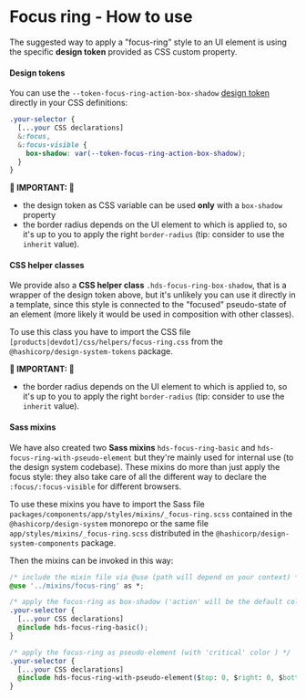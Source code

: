 <h1>Focus ring - How to use</h1>

<section data-section="how-to-use">
  
  <p class="dummy-paragraph">The suggested way to apply a "focus-ring" style to an UI element is using the specific
    <strong>design token</strong>
    provided as CSS custom property.</p>

  <h4 class="dummy-h4">Design tokens</h4>
  <p class="dummy-paragraph">You can use the
    <code class="dummy-code">--token-focus-ring-action-box-shadow</code>
    <a href="./tokens">design token</a>
    directly in your CSS definitions:</p>
  
  <!-- prettier-ignore-start -->
```css
.your-selector {
  [...your CSS declarations]
  &:focus,
  &:focus-visible {
    box-shadow: var(--token-focus-ring-action-box-shadow);
  }
}
```
<!-- prettier-ignore-end -->

  
  <p class="dummy-paragraph"><strong>🚨 IMPORTANT: 🚨</strong></p>
  <ul>
    <li class="dummy-paragraph">the design token as CSS variable can be used
      <strong>only</strong>
      with a
      <code class="dummy-code">box-shadow</code>
      property</li>
    <li class="dummy-paragraph">the border radius depends on the UI element to which is applied to, so it's up to you to
      apply the right
      <code class="dummy-code">border-radius</code>
      (tip: consider to use the
      <code class="dummy-code">inherit</code>
      value).</li>
  </ul>

  <h4 class="dummy-h4">CSS helper classes</h4>
  <p class="dummy-paragraph">We provide also a
    <strong>CSS helper class</strong>
    <code class="dummy-code">.hds-focus-ring-box-shadow</code>, that is a wrapper of the design token above, but it's
    unlikely you can use it directly in a template, since this style is connected to the "focused" pseudo-state of an
    element (more likely it would be used in composition with other classes).</p>
  <p class="dummy-paragraph">To use this class you have to import the CSS file
    <code class="dummy-code">[products|devdot]/css/helpers/focus-ring.css</code>
    from the
    <code class="dummy-code">@hashicorp/design-system-tokens</code>
    package.</p>
  <p class="dummy-paragraph"><strong>🚨 IMPORTANT: 🚨</strong></p>
  <ul>
    <li class="dummy-paragraph">the border radius depends on the UI element to which is applied to, so it's up to you to
      apply the right
      <code class="dummy-code">border-radius</code>
      (tip: consider to use the
      <code class="dummy-code">inherit</code>
      value).</li>
  </ul>

  <h4 class="dummy-h4">Sass mixins</h4>
  <p class="dummy-paragraph">We have also created two
    <strong>Sass mixins</strong>
    <code class="dummy-code">hds-focus-ring-basic</code>
    and
    <code class="dummy-code">hds-focus-ring-with-pseudo-element</code>
    but they're mainly used for internal use (to the design system codebase). These mixins do more than just apply the
    focus style: they also take care of all the different way to declare the
    <code class="dummy-code">:focus/:focus-visible</code>
    for different browsers.
  </p>
  <p class="dummy-paragraph">To use these mixins you have to import the Sass file
    <code class="dummy-code">packages/components/app/styles/mixins/_focus-ring.scss</code>
    contained in the
    <code class="dummy-code">@hashicorp/design-system</code>
    monorepo or the same file
    <code class="dummy-code">app/styles/mixins/_focus-ring.scss</code>
    distributed in the
    <code class="dummy-code">@hashicorp/design-system-components</code>
    package.</p>
  <p class="dummy-paragraph">Then the mixins can be invoked in this way:</p>
  
  <!-- prettier-ignore-start -->
```css
/* include the mixin file via @use (path will depend on your context) */
@use '../mixins/focus-ring' as *;

/* apply the focus-ring as box-shadow ('action' will be the default color ) */
.your-selector {
  [...your CSS declarations]
  @include hds-focus-ring-basic();
}

/* apply the focus-ring as pseudo-element (with 'critical' color ) */
.your-selector {
  [...your CSS declarations]
  @include hds-focus-ring-with-pseudo-element($top: 0, $right: 0, $bottom: 0, $left: 0, $radius: 5px, $color: critical);
}
```
<!-- prettier-ignore-end -->

  

</section>
